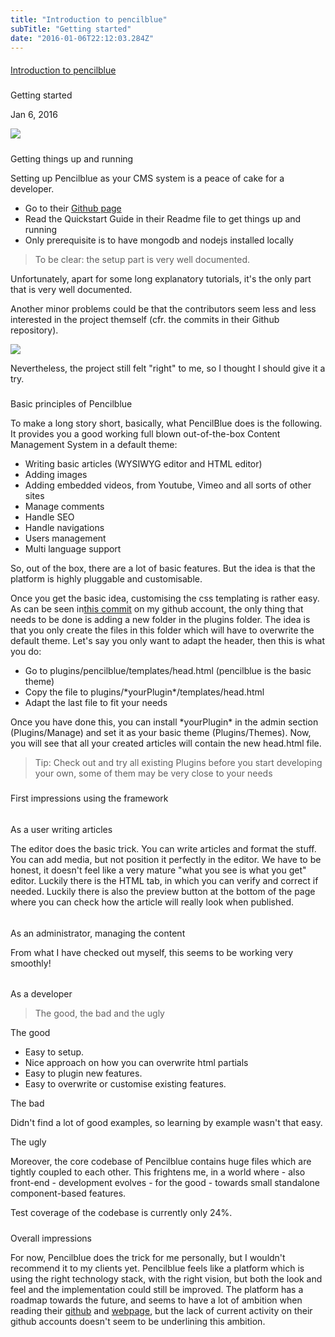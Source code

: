 ```yaml
---
title: "Introduction to pencilblue"
subTitle: "Getting started"
date: "2016-01-06T22:12:03.284Z"
---
```


#### 

[Introduction to pencilblue](http://www.easybird.be/en/blog/introduction-to-pencilblue)

##### 

Getting started

Jan 6, 2016

![](http://www.easybird.be/images/blog/posts/easyblog/3.png)

##### 

Getting things up and running

Setting up Pencilblue as your CMS system is a peace of cake for a developer.

* Go to their [Github page](https://github.com/pencilblue/pencilblue#readme)
* Read the Quickstart Guide in their Readme file to get things up and running
* Only prerequisite is to have mongodb and nodejs installed locally

> To be clear: the setup part is very well documented.

Unfortunately, apart for some long explanatory tutorials, it's the only part that is very well documented.

Another minor problems could be that the contributors seem less and less interested in the project themself (cfr. the commits in their Github repository).

![](http://www.easybird.be/images/blog/posts/easyblog/3a.jpg)

Nevertheless, the project still felt "right" to me, so I thought I should give it a try.

##### 

Basic principles of Pencilblue

To make a long story short, basically, what PencilBlue does is the following. It provides you a good working full blown out-of-the-box Content Management System in a default theme:

* Writing basic articles (WYSIWYG editor and HTML editor)
* Adding images
* Adding embedded videos, from Youtube, Vimeo and all sorts of other sites
* Manage comments
* Handle SEO
* Handle navigations
* Users management
* Multi language support

So, out of the box, there are a lot of basic features. But the idea is that the platform is highly pluggable and customisable.

Once you get the basic idea, customising the css templating is rather easy. As can be seen in[this commit](https://github.com/easybird/easybird.be_blog/commit/3f70b7d0e2dddc229cc6ca6f49b5d4698ebe2a34) on my github account, the only thing that needs to be done is adding a new folder in the plugins folder. The idea is that you only create the files in this folder which will have to overwrite the default theme. Let's say you only want to adapt the header, then this is what you do:

* Go to plugins/pencilblue/templates/head.html (pencilblue is the basic theme)
* Copy the file to plugins/\*yourPlugin\*/templates/head.html
* Adapt the last file to fit your needs

Once you have done this, you can install \*yourPlugin\* in the admin section (Plugins/Manage) and set it as your basic theme (Plugins/Themes). Now, you will see that all your created articles will contain the new head.html file.

> Tip: Check out and try all existing Plugins before you start developing your own, some of them may be very close to your needs

##### 

First impressions using the framework

###### 

As a user writing articles

The editor does the basic trick. You can write articles and format the stuff. You can add media, but not position it perfectly in the editor. We have to be honest, it doesn't feel like a very mature "what you see is what you get" editor. Luckily there is the HTML tab, in which you can verify and correct if needed. Luckily there is also the preview button at the bottom of the page where you can check how the article will really look when published.

###### 

As an administrator, managing the content

From what I have checked out myself, this seems to be working very smoothly!

###### 

As a developer

> The good, the bad and the ugly

The good

* Easy to setup.
* Nice approach on how you can overwrite html partials
* Easy to plugin new features.
* Easy to overwrite or customise existing features.

The bad

Didn't find a lot of good examples, so learning by example wasn't that easy.

The ugly

Moreover, the core codebase of Pencilblue contains huge files which are tightly coupled to each other. This frightens me, in a world where - also front-end - development evolves - for the good - towards small standalone component-based features.

Test coverage of the codebase is currently only 24%.

##### 

Overall impressions

For now, Pencilblue does the trick for me personally, but I wouldn't recommend it to my clients yet. Pencilblue feels like a platform which is using the right technology stack, with the right vision, but both the look and feel and the implementation could still be improved. The platform has a roadmap towards the future, and seems to have a lot of ambition when reading their [github](https://github.com/pencilblue) and [webpage](http://www.pencilblue.org/), but the lack of current activity on their github accounts doesn't seem to be underlining this ambition.